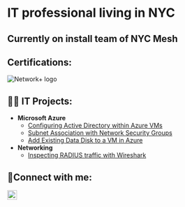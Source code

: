 <h1>IT professional living in NYC</h1>
<h2>Currently on install team of NYC Mesh<h2>
<h2>Certifications:</h2>
<img src="https://i.imgur.com/GQX62LVt.png" alt="Network+ logo"/>

<h2>👨‍💻 IT Projects:</h2>

- <b>Microsoft Azure</b>
  - [Configuring Active Directory within Azure VMs](https://github.com/CaioAR/deploying-azure-active-directory.git)
  - [Subnet Association with Network Security Groups](https://github.com/CaioAR/subnet-association-with-network-security-groups)
  - [Add Existing Data Disk to a VM in Azure](https://github.com/CaioAR/add-existing-data-disk-to-a-vm-in-azure.git)
- <b>Networking</b>
  - [Inspecting RADIUS traffic with Wireshark](https://github.com/CaioAR/inspecting-RADIUS-traffic-with-wireshark)


<h2>🤳Connect with me:</h2>

[<img align="left" alt="Josh | LinkedIn" width="22px" src="https://cdn.jsdelivr.net/npm/simple-icons@v3/icons/linkedin.svg" />][linkedin]

[linkedin]: https://www.linkedin.com/in/caio-araujo-roper-a2bb13202/
